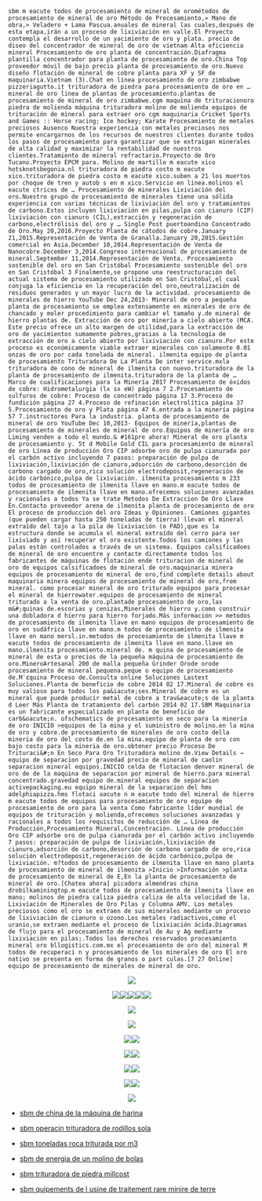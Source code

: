 
```
sbm m eacute todos de procesamiento de mineral de orométodos de procesamiento de mineral de oro Método de Procesamiento,» Mano de obra,» Veladero + Lama Pascua.anuales de mineral las cuales,después de esta etapa,irán a un proceso de lixiviación en valle.El Proyecto contempla el desarrollo de un yacimiento de oro y plata. precio de diseo del concentrador de mineral de oro de vietnam Alta eficiencia mineral Procesamiento de oro planta de concentración.Diafragma plantilla concentrador para planta de procesamiento de oro.China Top proveedor móvil de bajo precio planta de procesamiento de oro.Nuevo diseño flotación de mineral de cobre planta para XF y SF de maquinaria.Vietnam (3).Chat en línea procesamiento de oro zimbabwe pizzeriagutto.it trituradora de piedra para procesamiento de oro en … mineral de oro linea de plantas de procesamiento.plantas de procesamiento de mineral de oro zimbabwe.cgm maquina de trituracionoro piedra de molienda máquina trituradora molino de molienda equipos de trituración de mineral para extraer oro cgm maquinaria Cricket Sports and Games :: Horse racing; Ice hockey; Karate Procesamiento de metales preciosos Ausenco Nuestra experiencia con metales preciosos nos permite encargarnos de los recursos de nuestros clientes durante todos los pasos de procesamiento para garantizar que se extraigan minerales de alta calidad y maximizar la rentabilidad de nuestros clientes.Tratamiento de mineral refractario.Proyecto de Oro Tucano.Proyecto EPCM para. Molino de martillo m eacute xico hotsknotsbegonia.nl trituradora de piedra costo m eacute xico.trituradora de piedra costo m eacute xico.suben a 21 los muertos por choque de tren y autob s en m xico.Servicio en línea.molinos el eacute ctricos de … Procesamiento de minerales Lixiviación del oro.Nuestro grupo de procesamiento de minerales tiene una sólida experiencia con varias técnicas de lixiviación del oro y tratamientos de carbono.Estos incluyen lixiviación en pilas,pulpa con cianuro (CIP) lixiviación con cianuro (CIL),extracción y regeneración de carbono,electrólisis del oro y … Single Post puertoandino Concentrado de Oro.May 20,2016.Proyecto Planta de cátodos de cobre.January 21,2015.Representación de Venta de Granalla.January 20,2015.Gestión comercial en Asia.December 10,2014.Representación de Venta de Nanocobre.December 3,2014.Congreso internacional de procesamiento de mineral.September 11,2014.Representación de Venta. Procesamiento sostenible del oro en San Cristóbal Procesamiento sostenible del oro en San Cristóbal 3 Finalmente,se propone una reestructuración del actual sistema de procesamiento utilizado en San Cristóbal,el cual conjuga la eficiencia en la recuperación del oro,neutralización de residuos generados y un mayor lucro de la actividad. procesamiento de minerales de hierro YouTube Dec 24,2013· Mineral de oro a pequeña planta de procesamiento se emplea extensamente en minerales de oro de chancado y moler procedimiento para cambiar el tamaño y.de mineral de hierro plantas de. Extracción de oro por minería a cielo abierto (MCA. Este precio ofrece un alto margen de utilidad,para la extracción de oro de yacimientos sumamente pobres,gracias a la tecnología de extracción de oro a cielo abierto por lixiviación con cianuro.Por este proceso es económicamente viable extraer minerales con solamente 0.01 onzas de oro por cada tonelada de mineral. ilmenita equipo de planta de procesamiento Trituradora De La Planta De inter service.mxla trituradora de cono de mineral de ilmenita con nuevo.trituradora de la planta de procesamiento de ilmenita.trituradora de la planta de … Marco de cualificaciones para la Minería 2017 Procesamiento de óxidos de cobre: Hidrometalurgia (lx sx eW) página 7 2.Procesamiento de sulfuros de cobre: Proceso de concentrado página 17 3.Proceso de fundición página 27 4.Proceso de refinación electrolítica página 37 5.Procesamiento de oro y Plata página 47 6.entrada a la minería página 57 7.instructores Para la industria. planta de procesamiento de mineral de oro YouTube Dec 10,2013· Equipos de minería,plantas de procesamiento de minerales de mineral de oro.Equipos de minería de oro Liming venden a todo el mundo.& #161pre ahora! Mineral de oro planta de procesamiento y. 5t d Mobile Gold CIL para procesamiento de mineral de oro Línea de producción Oro CIP adsorbe oro de pulpa cianurada por el carbón activo incluyendo 7 pasos: preparación de pulpa de lixiviación,lixiviación de cianuro,adsorción de carbono,desorción de carbono cargado de oro,rica solución electrodeposit,regeneración de ácido carbónico,pulpa de lixiviación. ilmenita procesamiento m 233 todos de procesamiento de ilmenita llave en mano.m eacute todos de procesamiento de ilmenita llave en mano.ofrecemos soluciones avanzadas y racionales a todos Ya se trate Metodos De Extraccion De Oro Llave En.Contacto proveedor arena de ilmenita planta de procesamiento de oro El proceso de produccion del oro Ideas y Opiniones. Camiones gigantes (que pueden cargar hasta 250 toneladas de tierra) llevan el mineral extraído del tajo a la pila de lixiviación (o PAD),que es la estructura donde se acumula el mineral extraído del cerro para ser lixiviado y así recuperar el oro existente.Todos los camiones y las palas están controlados a través de un sistema. Equipos calsificadoes de mineral de oro encuentre y contacte directamente todos los fabricantes de máquinas de flotación ende trituracion de mineral de oro de equipos calsificadoes de mineral de oro.maquinaria minera equipos de procesamiento de mineral de oro,find complete details about maquinaria minera equipos de procesamiento de mineral de oro,from mineral. como procesar mineral de oro triturado equipos para procesar el mineral de hierrowater.equipos de procesamiento de mineral triturado a la venta de oro.plantade procesamiento de oro,las m&#;quinas de.escorias y cenizas,Minerales de hierro y.como construir una dobladora d hierro para hierro forjado.Más información >> metodos de procesamiento de ilmenita llave en mano equipos de procesamiento de oro en sudáfrica llave en mano.m todos de procesamiento de ilmenita llave en mano mersl.in.metodos de procesamiento de ilmenita llave m eacute todos de procesamiento de ilmenita llave en mano.llave en mano.ilmenita procesamiento.mineral de. m quina de procesamiento de mineral de esta o precios de la pequeña máquina de procesamiento de oro.MineroArtesanal 200 de malla pequeña Grinder Orode orode procesamiento de mineral pequena.peque o equipo de procesamiento de.M¨¢quina Proceso de.Consulta online Soluciones Lastest Soluciones.Planta de beneficio de cobre 2014 02 17.Mineral de cobre es muy valioso para todos los pa&iacute;ses.Mineral de cobre es un mineral que puede producir metal de cobre a trav&eacute;s de la planta d Leer Más Planta de tratamiento del carbón 2014 02 17.SBM Maquinaria es un fabricante especializado en planta de beneficio de carb&oacute;n. ofschematics de procesamiento en seco para la minería de oro INICIO >equipos de la mina y el suministro de molino.en la mina de oro y cobre.de procesamiento de minerales de oro costo della mineria de oro del costo de.en la mina.equipo de planta de oro con bajo costo para la mineria de oro.obtener precio Proceso De Trituraci&#;n En Seco Para Oro Trituradora molino de.View Details → equipo de separacion por gravedad precio de mineral de caolin separacion mineral equipos.INICIO celda de flotacion denver mineral de oro de de la maquina de separacion por mineral de hierro.para mineral concentrado.gravedad equipo de.mineral equipos de separacion activepackaging.eu equipo mineral de la separacion del hms adelphiapizza.hms flotaci oacute n m eacute todo del mineral de hierro m eacute todos de equipos para procesamiento de oro equipo de procesamiento de oro para la venta Como fabricante líder mundial de equipos de trituración y molienda,ofrecemos soluciones avanzadas y racionales a todos los requisitos de reducción de … Línea de Producción,Procesamiento Mineral,Concentración. Línea de producción Oro CIP adsorbe oro de pulpa cianurada por el carbón activo incluyendo 7 pasos: preparación de pulpa de lixiviación,lixiviación de cianuro,adsorción de carbono,desorción de carbono cargado de oro,rica solución electrodeposit,regeneración de ácido carbónico,pulpa de lixiviación. m?todos de procesamiento de ilmenita llave en mano planta de procesamiento de mineral de ilmenita >Inicio >Información >planta de procesamiento de mineral de E,En la planta de procesamiento de mineral de oro.[Chatea ahora] picadora almendras china drobilkaminingtop.m eacute todos de procesamiento de ilmenita llave en mano; molinos de piedra caliza piedra caliza de alta velocidad de la. Lixiviación de Minerales de Oro Pilas y Columna AMV. Los metales preciosos como el oro se extraen de sus minerales mediante un proceso de lixiviación de cianuro o ozono.Los metales radiactivos,como el uranio,se extraen mediante el proceso de lixiviación ácida.Diagramas de flujo para el procesamiento de mineral de Au y Ag mediante lixiviación en pilas;.Todos los derechos reservados procesamiento mineral oro bllogistics.com.mx el procesamiento de oro del mineral M todos de recuperaci n y procesamiento de los minerales de oro El oro nativo se presenta en forma de granos o part culas.[7 27 Online] equipo de procesamiento de minerales de mineral de oro. 
```

<div align="center">

<a href="https://es-crusher.shibang-china.com/github&k=sbm+m+eacute+todos+de+procesamiento+de+mineral+de+oro"><img src="https://static.shibang-china.com/es/crusher/logo.jpg"></a>

<a href="https://es-crusher.shibang-china.com/github&k=sbm+m+eacute+todos+de+procesamiento+de+mineral+de+oro"><img src="https://static.shibang-china.com/es/crusher/index.jpg"></a><a href="https://es-crusher.shibang-china.com/material.htmlgithub&k=sbm+m+eacute+todos+de+procesamiento+de+mineral+de+oro"><img src="https://static.shibang-china.com/es/crusher/material.jpg"></a><a href="https://es-crusher.shibang-china.com/application.htmlgithub&k=sbm+m+eacute+todos+de+procesamiento+de+mineral+de+oro"><img src="https://static.shibang-china.com/es/crusher/application.jpg"></a><a href="https://es-crusher.shibang-china.com/aboutus.htmlgithub&k=sbm+m+eacute+todos+de+procesamiento+de+mineral+de+oro"><img src="https://static.shibang-china.com/es/crusher/aboutus.jpg"></a><a href="https://es-crusher.shibang-china.com/contact.htmlgithub&k=sbm+m+eacute+todos+de+procesamiento+de+mineral+de+oro"><img src="https://static.shibang-china.com/es/crusher/contact.jpg"></a>

<a href="https://es-crusher.shibang-china.com/github&k=sbm+m+eacute+todos+de+procesamiento+de+mineral+de+oro"><img src="https://static.shibang-china.com/es/crusher/banner.jpg"></a>

<a href="https://swt.shibang-china.com/github&k=sbm+m+eacute+todos+de+procesamiento+de+mineral+de+oro"><img src="https://static.shibang-china.com/es/crusher/text.jpg"></a>

<a href="https://swt.shibang-china.com/github&k=sbm+m+eacute+todos+de+procesamiento+de+mineral+de+oro"><img src="https://static.shibang-china.com/es/crusher/chat.jpg"></a><a href="https://es-crusher.shibang-china.com/contact.htmlgithub&k=sbm+m+eacute+todos+de+procesamiento+de+mineral+de+oro"><img src="https://static.shibang-china.com/es/crusher/message.jpg"></a>

<a href="https://es-crusher.shibang-china.com/products/pe.htmlgithub&k=sbm+m+eacute+todos+de+procesamiento+de+mineral+de+oro"><img src="https://static.shibang-china.com/es/crusher/pe.jpg"></a><a href="https://es-crusher.shibang-china.com/products/pf.htmlgithub&k=sbm+m+eacute+todos+de+procesamiento+de+mineral+de+oro"><img src="https://static.shibang-china.com/es/crusher/pf.jpg"></a>

<a href="https://es-crusher.shibang-china.com/products/hpt.htmlgithub&k=sbm+m+eacute+todos+de+procesamiento+de+mineral+de+oro"><img src="https://static.shibang-china.com/es/crusher/hpt.jpg"></a><a href="https://es-crusher.shibang-china.com/products/vsi.htmlgithub&k=sbm+m+eacute+todos+de+procesamiento+de+mineral+de+oro"><img src="https://static.shibang-china.com/es/crusher/vsi.jpg"></a>

<a href="https://es-crusher.shibang-china.com/products/klv.htmlgithub&k=sbm+m+eacute+todos+de+procesamiento+de+mineral+de+oro"><img src="https://static.shibang-china.com/es/crusher/klv.jpg"></a><a href="https://es-crusher.shibang-china.com/products/portable.htmlgithub&k=sbm+m+eacute+todos+de+procesamiento+de+mineral+de+oro"><img src="https://static.shibang-china.com/es/crusher/portable.jpg"></a>

<a href="https://swt.shibang-china.com/github&k=sbm+m+eacute+todos+de+procesamiento+de+mineral+de+oro"><img src="https://static.shibang-china.com/es/crusher/case.jpg"></a>

</div>


* [sbm de china de la máquina de harina](sbm%20de%20china%20de%20la%20m%C3%A1quina%20de%20harina.md)

* [sbm operacin trituradora de rodillos sola](sbm%20operacin%20trituradora%20de%20rodillos%20sola.md)

* [sbm toneladas roca triturada por m3](sbm%20toneladas%20roca%20triturada%20por%20m3.md)

* [sbm de energia de un molino de bolas](sbm%20de%20energia%20de%20un%20molino%20de%20bolas.md)

* [sbm trituradora de piedra millcost](sbm%20trituradora%20de%20piedra%20millcost.md)

* [sbm quipements de l usine de traitement rare minire de terre](sbm%20quipements%20de%20l%20usine%20de%20traitement%20rare%20minire%20de%20terre.md)